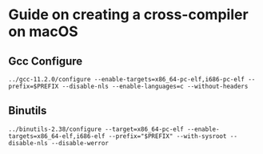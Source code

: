 # Guide on creating a cross-compiler on macOS

## Gcc Configure
```shell
../gcc-11.2.0/configure --enable-targets=x86_64-pc-elf,i686-pc-elf --prefix=$PREFIX --disable-nls --enable-languages=c --without-headers
```

## Binutils
```shell
../binutils-2.38/configure --target=x86_64-pc-elf --enable-targets=x86_64-elf,i686-elf --prefix="$PREFIX" --with-sysroot --disable-nls --disable-werror
```
